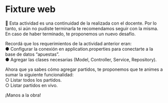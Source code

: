 
# Fixture web

🚨 Esta actividad es una continuidad de la realizada con el docente. Por lo tanto, si aún no pudiste terminarla te recomendamos seguir con la misma. En caso de haber terminado, te proponemos un nuevo desafío.


Recordá que los requerimientos de la actividad anterior eran:  
● Configurar la conexión en application.properties para conectarte a la base de datos “apuestas”.  
● Agregar las clases necesarias (Model, Controller, Service, Repository).  

Ahora que ya sabes cómo agregar partidos, te proponemos que te animes a sumar la siguiente funcionalidad:  
○ Listar todos los partidos.  
○ Listar partidos en vivo.  

¡Manos a la obra!